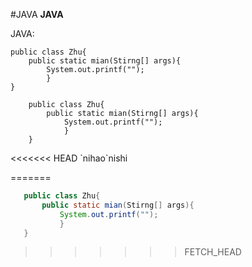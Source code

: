#JAVA
**JAVA**

JAVA:
    
    public class Zhu{
        public static mian(Stirng[] args){
            System.out.printf("");
            }
    }
    



```
    public class Zhu{
        public static mian(Stirng[] args){
            System.out.printf("");
            }
    }
 ```
<<<<<<< HEAD
 \`nihao`nishi
 
=======
 
 
 ``` java
    public class Zhu{
        public static mian(Stirng[] args){
            System.out.printf("");
            }
    }
 ```
>>>>>>> FETCH_HEAD
